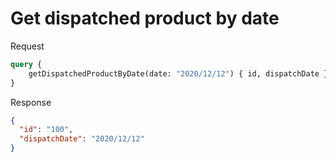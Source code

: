 # Get dispatched product by date

Request

```graphql
query {
    getDispatchedProductByDate(date: "2020/12/12") { id, dispatchDate }
}
```

Response

```json
{
  "id": "100",
  "dispatchDate": "2020/12/12"
}
```
